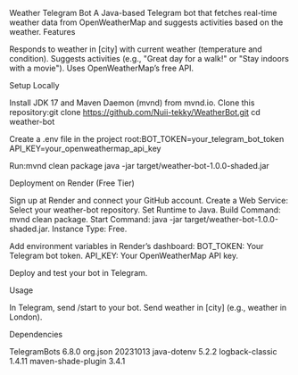 Weather Telegram Bot
   A Java-based Telegram bot that fetches real-time weather data from OpenWeatherMap and suggests activities based on the weather.
Features

Responds to weather in [city] with current weather (temperature and condition).
Suggests activities (e.g., "Great day for a walk!" or "Stay indoors with a movie").
Uses OpenWeatherMap’s free API.

Setup Locally

Install JDK 17 and Maven Daemon (mvnd) from mvnd.io.
Clone this repository:git clone https://github.com/Nuii-tekky/WeatherBot.git
cd weather-bot


Create a .env file in the project root:BOT_TOKEN=your_telegram_bot_token
API_KEY=your_openweathermap_api_key


Run:mvnd clean package
java -jar target/weather-bot-1.0.0-shaded.jar



Deployment on Render (Free Tier)

Sign up at Render and connect your GitHub account.
Create a Web Service:
Select your weather-bot repository.
Set Runtime to Java.
Build Command: mvnd clean package.
Start Command: java -jar target/weather-bot-1.0.0-shaded.jar.
Instance Type: Free.


Add environment variables in Render’s dashboard:
BOT_TOKEN: Your Telegram bot token.
API_KEY: Your OpenWeatherMap API key.


Deploy and test your bot in Telegram.

Usage

In Telegram, send /start to your bot.
Send weather in [city] (e.g., weather in London).

Dependencies

TelegramBots 6.8.0
org.json 20231013
java-dotenv 5.2.2
logback-classic 1.4.11
maven-shade-plugin 3.4.1

